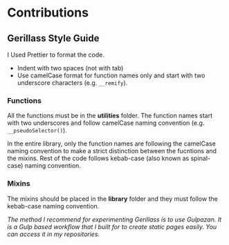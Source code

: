 # Contributions 

## Gerillass Style Guide

I Used Prettier to format the code.

* Indent with two spaces (not with tab)
* Use camelCase format for function names only and start with two underscore characters (e.g. `__remify`).

### Functions

All the functions must be in the **utilities** folder. The function names start with two underscores and follow camelCase naming convention (e.g. `__pseudoSelector()`).

In the entire library, only the function names are following the camelCase naming convention to make a strict distinction between the fucntions and the mixins. Rest of the code follows kebab-case (also known as spinal-case) naming convention.

### Mixins

The mixins should be placed in the **library** folder and they must follow the kebab-case naming convention.



_The method I recommend for experimenting Gerillass is to use Gulpazan. It is a Gulp based workflow that I built for to create static pages easily. You can access it in my repositories._
